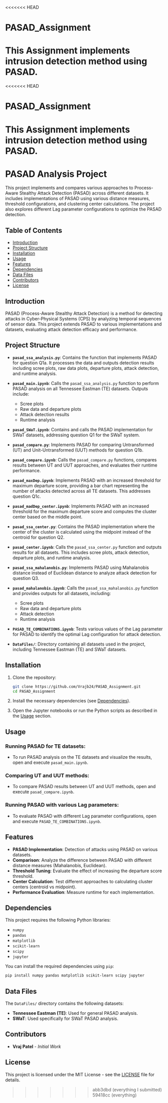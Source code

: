 <<<<<<< HEAD
# PASAD_Assignment
This Assignment implements intrusion detection method using PASAD.
=======
<<<<<<< HEAD
# PASAD_Assignment
This Assignment implements intrusion detection method using PASAD.
=======

# PASAD Analysis Project

This project implements and compares various approaches to Process-Aware Stealthy Attack Detection (PASAD) across different datasets. It includes implementations of PASAD using various distance measures, threshold configurations, and clustering center calculations. The project also explores different Lag parameter configurations to optimize the PASAD detection.

## Table of Contents

- [Introduction](#introduction)
- [Project Structure](#project-structure)
- [Installation](#installation)
- [Usage](#usage)
- [Features](#features)
- [Dependencies](#dependencies)
- [Data Files](#data-files)
- [Contributors](#contributors)
- [License](#license)

## Introduction

PASAD (Process-Aware Stealthy Attack Detection) is a method for detecting attacks in Cyber-Physical Systems (CPS) by analyzing temporal sequences of sensor data. This project extends PASAD to various implementations and datasets, evaluating attack detection efficacy and performance.

## Project Structure

- **`pasad_ssa_analysis.py`**: Contains the function that implements PASAD for question Q1a. It processes the data and outputs detection results including scree plots, raw data plots, departure plots, attack detection, and runtime analysis.
  
- **`pasad_main.ipynb`**: Calls the `pasad_ssa_analysis.py` function to perform PASAD analysis on all Tennessee Eastman (TE) datasets. Outputs include:
  - Scree plots
  - Raw data and departure plots
  - Attack detection results
  - Runtime analysis

- **`pasad_SWaT.ipynb`**: Contains and calls the PASAD implementation for SWaT datasets, addressing question Q1 for the SWaT system.

- **`pasad_compare.py`**: Implements PASAD for comparing Untransformed (UT) and Unit-Untransformed (UUT) methods for question Q1b.

- **`pasad_compare.ipynb`**: Calls the `pasad_compare.py` functions, compares results between UT and UUT approaches, and evaluates their runtime performance.

- **`pasad_maxDep.ipynb`**: Implements PASAD with an increased threshold for maximum departure score, providing a bar chart representing the number of attacks detected across all TE datasets. This addresses question Q1c.

- **`pasad_madDep_center.ipynb`**: Implements PASAD with an increased threshold for the maximum departure score and computes the cluster center based on the middle point. 

- **`pasad_ssa_center.py`**: Contains the PASAD implementation where the center of the cluster is calculated using the midpoint instead of the centroid for question Q2.

- **`pasad_center.ipynb`**: Calls the `pasad_ssa_center.py` function and outputs results for all datasets. This includes scree plots, attack detection, departure plots, and runtime analysis.

- **`pasad_ssa_mahalanobis.py`**: Implements PASAD using Mahalanobis distance instead of Euclidean distance to analyze attack detection for question Q3.

- **`pasad_mahalanobis.ipynb`**: Calls the `pasad_ssa_mahalanobis.py` function and provides outputs for all datasets, including:
  - Scree plots
  - Raw data and departure plots
  - Attack detection
  - Runtime analysis

- **`PASAD_TE_COMBINATIONS.ipynb`**: Tests various values of the Lag parameter for PASAD to identify the optimal Lag configuration for attack detection.

- **`DataFiles/`**: Directory containing all datasets used in the project, including Tennessee Eastman (TE) and SWaT datasets.

## Installation

1. Clone the repository:
    ```bash
    git clone https://github.com/Vrajb24/PASAD_Assignment.git
    cd PASAD_Assignment
    ```

2. Install the necessary dependencies (see [Dependencies](#dependencies)).

3. Open the Jupyter notebooks or run the Python scripts as described in the [Usage](#usage) section.

## Usage

### Running PASAD for TE datasets:
- To run PASAD analysis on the TE datasets and visualize the results, open and execute `pasad_main.ipynb`.

### Comparing UT and UUT methods:
- To compare PASAD results between UT and UUT methods, open and execute `pasad_compare.ipynb`.

### Running PASAD with various Lag parameters:
- To evaluate PASAD with different Lag parameter configurations, open and execute `PASAD_TE_COMBINATIONS.ipynb`.

## Features

- **PASAD Implementation**: Detection of attacks using PASAD on various datasets.
- **Comparison**: Analyze the difference between PASAD with different distance measures (Mahalanobis, Euclidean).
- **Threshold Tuning**: Evaluate the effect of increasing the departure score threshold.
- **Center Calculation**: Test different approaches to calculating cluster centers (centroid vs midpoint).
- **Performance Evaluation**: Measure runtime for each implementation.
  
## Dependencies

This project requires the following Python libraries:

- `numpy`
- `pandas`
- `matplotlib`
- `scikit-learn`
- `scipy`
- `jupyter`

You can install the required dependencies using `pip`:
```bash
pip install numpy pandas matplotlib scikit-learn scipy jupyter
```

## Data Files

The `DataFiles/` directory contains the following datasets:

- **Tennessee Eastman (TE)**: Used for general PASAD analysis.
- **SWaT**: Used specifically for SWaT PASAD analysis.

## Contributors

- **Vraj Patel** - *Initial Work*

## License

This project is licensed under the MIT License - see the [LICENSE](LICENSE) file for details.
>>>>>>> abb3dbd (everything I submitted)
>>>>>>> 59418cc (everything)
